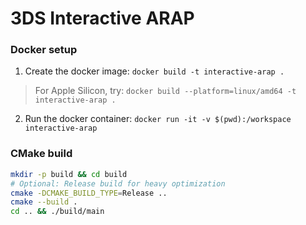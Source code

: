 # 3DS Interactive ARAP

### Docker setup
1. Create the docker image: `docker build -t interactive-arap .`
> For Apple Silicon, try: `docker build --platform=linux/amd64 -t interactive-arap .`
2. Run the docker container: `docker run -it -v $(pwd):/workspace interactive-arap`

### CMake build 
```bash
mkdir -p build && cd build
# Optional: Release build for heavy optimization
cmake -DCMAKE_BUILD_TYPE=Release .. 
cmake --build .
cd .. && ./build/main
```
